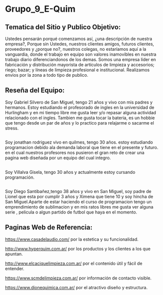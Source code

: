 # Grupo_9_E-Quim

##  Tematica del Sitio y Publico Objetivo:
Ustedes pensarán porqué comenzamos así, ¿una descripción de nuestra empresa?, Porque sin Ustedes, nuestros clientes amigos, futuros clientes, proveedores y ¿porque no?, nuestros colegas, no estaríamos aquí a la vanguardia, donde el trabajo en equipo son valores inamovibles en nuestra trabajo diario diferenciandonos de los demas. Somos una empresa líder en fabricación y distribución mayorista de artículos de limpieza y accesorios; riego; bazar; y líneas de limpieza profesional e institucional. Realizamos envios por la zona a todo tipo de publico.

## Reseña del Equipo:
Soy Gabriel Silvero de San Miguel, tengo 21 años y vivo con mis padres y hermanos. Estoy estudiando el profesorado de ingles en la universidad de Hurlingham y en mi tiempo libre me gusta leer y/o repasar alguna actividad relacionado con el ingles. Tambien me gusta tocar la bateria, es un hobbie que tengo desde un par de años y lo practico para relajarme o sacarme el stress.
##
Soy jonathan rodriguez vivo en quilmes, tengo 30 años. estoy estudiando programacion debido ala demanda laboral que tiene en el presente y futuro. en el cual nuestros profesores nos pusieron el gran reto de crear una pagina web diseñada por un equipo del cual integro.  
##
Soy Villalva Gisela, tengo 30 años y actualmente estoy cursando programación.
##
Soy Diego Santibañez,tengo 38 años y vivo en San Miguel, soy padre de Lionel que esta por cumplir 3 años y Ximena que tiene 10 y soy hincha de San Miguel.Aparte de estar haciendo el curso de programacion tengo un emprendimiento de sublimacion y en mis ratos libres me gusta ver alguna serie , pelicula o algun partido de futbol que haya en el momento.
##

## Paginas Web de Referencia:
https://www.casadelaudio.com/ por la estetica y su funcionalidad.

http://www.hyperquim.com.ar/ por los productos y los clientes a los que apuntan. 

http://www.elcaciquelimpieza.com.ar/ por el contenido útil y fácil de entender.

https://www.scmdelimpieza.com.ar/ por información de contacto visible.

https://www.dionequimica.com.ar/ por el atractivo diseño y estructura.

